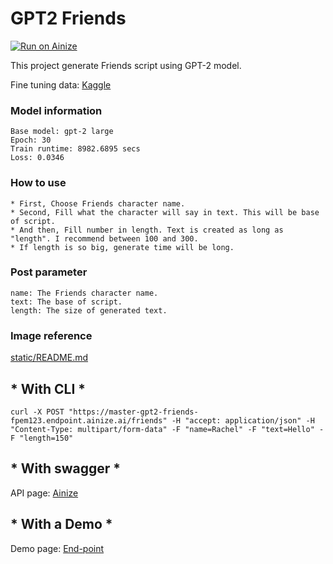 # GPT2 Friends

[![Run on Ainize](https://ainize.ai/images/run_on_ainize_button.svg)](https://ainize.web.app/redirect?git_repo=https://github.com/fpem123/GPT2-Friends)

This project generate Friends script using GPT-2 model.

Fine tuning data: [Kaggle](https://www.kaggle.com/divyansh22/friends-tv-show-script)

### Model information

    Base model: gpt-2 large
    Epoch: 30
    Train runtime: 8982.6895 secs
    Loss: 0.0346

### How to use

    * First, Choose Friends character name.
    * Second, Fill what the character will say in text. This will be base of script.
    * And then, Fill number in length. Text is created as long as "length". I recommend between 100 and 300.
    * If length is so big, generate time will be long.

### Post parameter

    name: The Friends character name.
    text: The base of script.
    length: The size of generated text.

### Image reference

[static/README.md](https://github.com/fpem123/GPT2-Friends/blob/master/static/README.md)

## * With CLI *

    curl -X POST "https://master-gpt2-friends-fpem123.endpoint.ainize.ai/friends" -H "accept: application/json" -H "Content-Type: multipart/form-data" -F "name=Rachel" -F "text=Hello" -F "length=150"

## * With swagger *

API page: [Ainize](https://ainize.ai/fpem123/GPT2-Friends?branch=master)

## * With a Demo *

Demo page: [End-point](https://master-gpt2-friends-fpem123.endpoint.ainize.ai/)